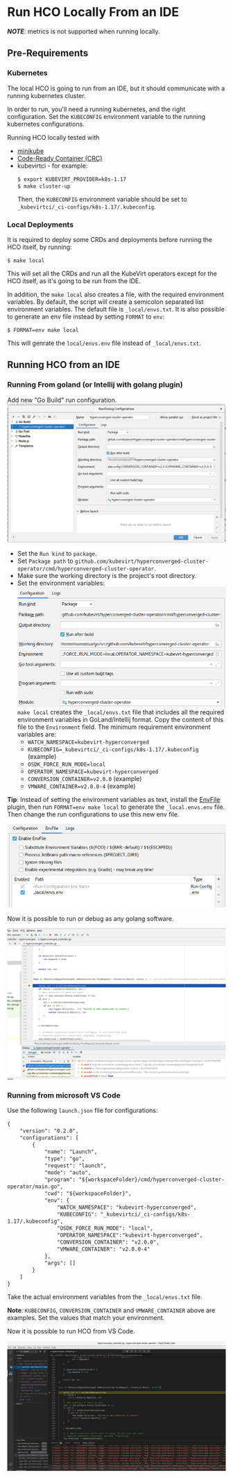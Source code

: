 # Run HCO Locally From an IDE
***NOTE***: metrics is not supported when running locally.
## Pre-Requirements
### Kubernetes
The local HCO is going to run from an IDE, but it should communicate with a running kubernetes cluster.

In order to run, you'll need a running kubernetes, and the right configuration. Set the `KUBECONFIG` environment variable 
to the running kubernetes configurations.

Running HCO locally tested with
* [minikube](https://kubernetes.io/docs/setup/learning-environment/minikube/)
* [Code-Ready Container (CRC)](https://github.com/code-ready/crc)
* kubevirtci - for example:
  ```shell script
  $ export KUBEVIRT_PROVIDER=k8s-1.17
  $ make cluster-up
  ```
  Then, the `KUBECONFIG` environment variable should be set to `_kubevirtci/_ci-configs/k8s-1.17/.kubeconfig`.

### Local Deployments
It is required to deploy some CRDs and deployments before running the HCO itself, by running:
```shell script
$ make local
```

This will set all the CRDs and run all the KubeVirt operators except for the HCO itself, as it's going to be run from the IDE.

In addition, the `make local` also creates a file, with the required environment variables. By default, the script will 
create a semicolon separated list environment variables. The default file is `_local/envs.txt`. It is also possible to 
generate an env file instead by setting `FORMAT` to `env`:
```shell script
$ FORMAT=env make local
``` 

This will genrate the `local/envs.env` file instead of `_local/envs.txt`.

## Running HCO from an IDE
### Running From goland (or Intellij with golang plugin)

Add new "Go Build" run configuration.
![](../images/run_local_from_goland.png)
* Set the `Run kind` to `package`.
* Set `Package path` to `github.com/kubevirt/hyperconverged-cluster-operator/cmd/hyperconverged-cluster-operator`.
* Make sure the working directory is the project's root directory.
* Set the environment variables:
![](../images/local_goland_env.png)
`make local` creates the `_local/envs.txt` file that includes all the required environment variables in GoLand/Intellij
format. Copy  the content of this file to the `Environment` field. The minimum requirement environment variables are:
  * `WATCH_NAMESPACE=kubevirt-hyperconverged`
  * `KUBECONFIG=_kubevirtci/_ci-configs/k8s-1.17/.kubeconfig` (example)
  * `OSDK_FORCE_RUN_MODE=local`
  * `OPERATOR_NAMESPACE=kubevirt-hyperconverged`
  * `CONVERSION_CONTAINER=v2.0.0` (example)
  * `VMWARE_CONTAINER=v2.0.0-4` (example)

**Tip**: Instead of setting the environment variables as text, install the [EnvFile](https://plugins.jetbrains.com/plugin/7861-envfile) 
plugin, then run `FORMAT=env make local` to generate the `_local.envs.env` file. Then change the run configurations to 
use this new env file.

![](../images/env_file.png)

Now it is possible to run or debug as any golang software.

![](../images/running_local_from_goland.png)
### Running from microsoft VS Code
Use the following `launch.json` file for configurations:
```json5
{
    "version": "0.2.0",
    "configurations": [
        {
            "name": "Launch",
            "type": "go",
            "request": "launch",
            "mode": "auto",
            "program": "${workspaceFolder}/cmd/hyperconverged-cluster-operator/main.go",
            "cwd": "${workspaceFolder}",
            "env": {
                "WATCH_NAMESPACE": "kubevirt-hyperconverged", 
                "KUBECONFIG": "_kubevirtci/_ci-configs/k8s-1.17/.kubeconfig",
                "OSDK_FORCE_RUN_MODE": "local",
                "OPERATOR_NAMESPACE":"kubevirt-hyperconverged",
                "CONVERSION_CONTAINER": "v2.0.0",
                "VMWARE_CONTAINER": "v2.0.0-4"
            },
            "args": []
        }
    ]
}
```
Take the actual environment variables from the `_local/envs.txt` file.

**Note**: `KUBECONFIG`, `CONVERSION_CONTAINER` and `VMWARE_CONTAINER` above are examples. Set the values that match your
environment.

Now it is possible to run HCO from VS Code.

![](../images/run_local_from_vscode.png)
 